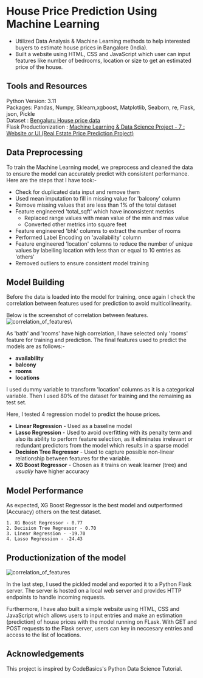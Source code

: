 # House Price Prediction Using Machine Learning
- Utilized Data Analysis & Machine Learning methods to help interested buyers to estimate house prices in Bangalore (India).
- Built a website using HTML, CSS and JavaScript which user can input features like number of bedrooms, location or size to get an estimated price of the house.


## Tools and Resources
Python Version: 3.11\
Packages: Pandas, Numpy, Sklearn,xgboost,  Matplotlib, Seaborn, re, Flask, json, Pickle\
Dataset : [Bengaluru House price data](https://www.kaggle.com/datasets/amitabhajoy/bengaluru-house-price-data)\
Flask Productionization : [Machine Learning & Data Science Project - 7 : Website or UI (Real Estate Price Prediction Project)](https://www.youtube.com/watch?v=rD2xumR98w8&t=98s)
## Data Preprocessing
To train the Machine Learning model, we preprocess and cleaned the data to ensure the model can accurately predict with consistent performance. Here are the steps that I have took:-

- Check for duplicated data input and remove them
- Used mean imputation to fill in missing value for 'balcony' column 
- Remove missing values that are less than 1% of the total dataset
- Feature engineered 'total_sqft' which have inconsistent metrics 
    - Replaced range values with mean value of the min and max value
    - Converted other metrics into square feet
- Feature engineered 'bhk' columns to extract the number of rooms
- Performed Label Encoding on 'availability' column
- Feature engineered 'location' columns to reduce the number of unique values by labelling location with less than or equal to 10 entries as 'others'
- Removed outliers to ensure consistent model training
 
 
## Model Building
Before the data is loaded into the model for training, once again I check the correlation between features used for prediction to avoid multicollinearity.

Below is the screenshot of correlation between features.\
![correlation_of_features](https://github.com/BryanNGYH/House_Prediction_Project/blob/master/image/correlation_of_features.png?raw=true)\

As 'bath' and 'rooms' have high correlation, I have selected only 'rooms' feature for training and prediction. The final features used to predict the models are as follows:-
- **availability**
- **balcony**
- **rooms**
- **locations**

I used dummy variable to transform 'location' columns as it is a categorical variable. Then I used 80% of the dataset for training and the remaining as test set.

Here, I tested 4 regression model to predict the house prices. 

- **Linear Regression** - Used as a baseline model
- **Lasso Regression** - Used to avoid overfitting with its penalty term and also its ability to perform feature selection, as it eliminates irrelevant or redundant predictors from the model which results in a sparse model
- **Decision Tree Regressor** - Used to capture possible non-linear relationship between features for the variable.
- **XG Boost Regressor** - Chosen as it trains on weak learner (tree) and *usually* have higher accuracy


## Model Performance
As expected, XG Boost Regressor is the best model and outperformed (Accuracy) others on the test dataset.

    1. XG Boost Regressor - 0.77
    2. Decision Tree Regressor - 0.70
    3. Linear Regression - -19.70
    4. Lasso Regression - -24.43
## Productionization of the model
![correlation_of_features](https://github.com/BryanNGYH/House_Prediction_Project/blob/master/image/UI%20picture.png?raw=true)

In the last step, I used the pickled model and exported it to a Python Flask server. The server is hosted on a local web server and provides HTTP endpoints to handle incoming requests.

Furthermore, I have also built a simple website using HTML, CSS and JavaScript which allows users to input entries and make an estimation (prediction) of house prices with the model running on FLask. With GET and POST requests to the Flask server, users can key in neccesary entries and access to the list of locations.
## Acknowledgements
This project is inspired by CodeBasics's Python Data Science Tutorial.

